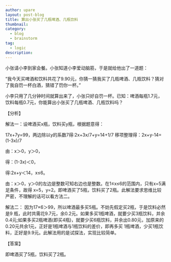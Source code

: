 ```yaml
---
author: upare
layout: post-blog
title: 算出小张买了几瓶啤酒、几瓶饮料
thumbnail:
category:
  - blog
  - brainstorm
tag:
  - logic
description: 
---
```

小张请小李到家会餐。小张知道小李爱动脑筋，于是就给他出了一道题：

“我今天买啤酒和饮料共花了9.90元，你猜一猜我买了几瓶啤酒、几瓶饮料？猜对了我自罚一杯白酒，猜错了罚你一杯。”

小李只用了几分钟时间就算出来了，小张只好自罚一杯。已知：啤酒每瓶1.7元，饮料每瓶0.7元，你能算出小张买了几瓶啤酒、几瓶饮料吗？

【分析】

解法一：设啤酒买x瓶，饮料买y瓶，根据题意得：

17x+7y=99，两边除以y的系数7得:2x+3x/7+y=14+1/7 移项整理得：2x+y-14=(1-3x)/7

由：x＞0，y＞0，

得：(1-3x)＜0，

得:2x+y＜14，x≤6。

由：x＞0，y＞0的左边是整数可知右边也是整数。在1≤x≤6的范围内，只有x=5满足条件，故得 x=5，y=2。即啤酒买了5瓶，饮料买了2瓶。此解法要求思维比较严密，不理解的话可以看方法二。

解法二： 因为17×6＞99，所以啤酒最多买5瓶。不妨先假定买2瓶，于是饮料必然是9 瓶，此时共需花9.7元，余0.2元。如果多买1瓶啤酒，就要少买3瓶饮料，并余0.4元;如果多买2瓶啤酒(即买4瓶)，就要少买6瓶饮料，并余出0.80元，加原来的0.20元共余1元，正好是1瓶啤酒与1瓶饮料的差价，即再多买 1瓶啤酒，少买1瓶饮料，正好是9.9元。此解法用的是试探法，实现比较简单。

【答案】

即啤酒买了5瓶，饮料买了2瓶。
